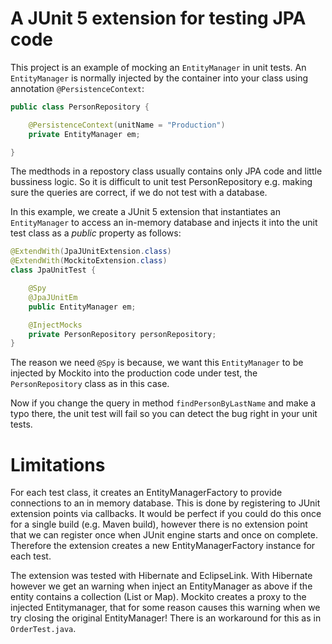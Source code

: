 # A JUnit 5 extension for testing JPA code

This project is an example of mocking an `EntityManager` in unit tests. An `EntityManager` is normally injected by 
the container into your class using annotation `@PersistenceContext`:

```java
public class PersonRepository {

    @PersistenceContext(unitName = "Production")
    private EntityManager em;

}
```

The medthods in a repostory class usually contains only JPA code and little bussiness logic. So it is difficult
to unit test PersonRepository e.g. making sure the queries are correct, if we do not test with a database.

In this example, we create a JUnit 5 extension that instantiates an `EntityManager` to access an in-memory database
and injects it into the unit test class as a *public* property as follows:

```java
@ExtendWith(JpaJUnitExtension.class)
@ExtendWith(MockitoExtension.class)
class JpaUnitTest {

    @Spy
    @JpaJUnitEm
    public EntityManager em;

    @InjectMocks
    private PersonRepository personRepository;
}
```

The reason we need `@Spy` is because, we want this `EntityManager` to be injected by Mockito into the production
code under test, the `PersonRepository` class as in this case. 

Now if you change the query in method `findPersonByLastName` and make a typo there, the unit test will fail so you
can detect the bug right in your unit tests.

# Limitations

For each test class, it creates an EntityManagerFactory to provide connections to an in memory database. This is 
done by registering to JUnit extension points via callbacks. It would be perfect if you could do this once for a 
single build (e.g. Maven build), however there is no extension point that we can register once when JUnit engine 
starts and once on complete. Therefore the extension creates a new EntityManagerFactory instance for each test.

The extension was tested with Hibernate and EclipseLink. With Hibernate however we get an warning when inject an
EntityManager as above if the entity contains a collection (List or Map). Mockito creates a proxy to the injected
Entitymanager, that for some reason causes this warning when we try closing the original EntityManager! There is 
an workaround for this as in `OrderTest.java`.